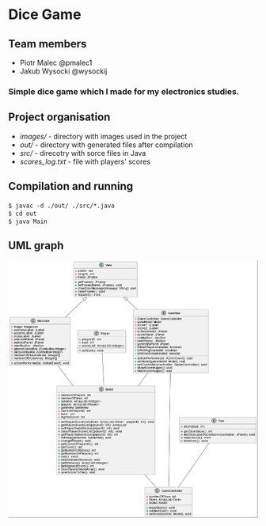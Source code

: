 # Dice Game

## Team members
- Piotr Malec @pmalec1
- Jakub Wysocki @wysockij

### Simple dice game which I made for my electronics studies.  

## Project organisation  
- *images/* - directory with images used in the project  
- *out/* - directory with generated files after compilation  
- *src/* - direcotry with sorce files in Java  
- *scores_log.txt* - file with players' scores  

## Compilation and running  
    $ javac -d ./out/ ./src/*.java
    $ cd out
    $ java Main  

## UML graph  
![UML](https://raw.githubusercontent.com/wysockij/dice_game/main/images/UML.png)
